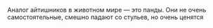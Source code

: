 Аналог айтишников в животном мире — это панды. Они не очень самостоятельные, смешно падают со стульев, но очень ценятся
